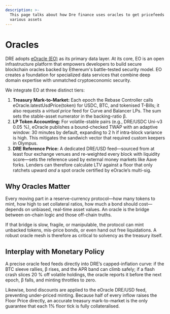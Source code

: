 ```yaml
---
description: >-
  This page talks about how Dre finance uses oracles to get pricefeeds of
  various assets
---
```


# Oracles

DRE adopts [eOracle (EO)](https://eo.app/) as its primary data layer. At its core, EO is an open infrastructure platform that empowers developers to build secure blockchain oracles backed by Ethereum's battle-tested security model. EO creates a foundation for specialized data services that combine deep domain expertise with unmatched cryptoeconomic security.

We integrate EO at three distinct tiers:

1. **Treasury Mark-to-Market:** Each epoch the Rebase Controller calls eOracle.latestUsdPrice(token) for USDC, BTC, and tokenised T-Bills; it also requests a _virtual price_ feed for Curve and Balancer LPs.  The sum sets the stable-asset numerator in the backing-ratio β.
2. **LP Token Accounting:** For volatile-stable pairs (e.g., DRE/USDC Uni-v3 0.05 %), eOracle publishes a bound-checked TWAP with an adaptive window: 30 minutes by default, expanding to 2 h if intra-block variance is high.  This mitigates the sandwich vector that required custom keepers in Olympus.
3. **DRE Reference Price:** A dedicated DRE/USD feed—sourced from at least four exchange venues and re-weighted every block with liquidity score—sets the reference used by external money markets like Aave forks.  Lenders can therefore calculate LTV against a floor that only ratchets upward _and_ a spot oracle certified by eOracle’s multi-sig.

## Why Oracles Matter

Every moving part in a reserve-currency protocol—how many tokens to mint, how high to set collateral ratios, how much a bond should cost—depends on unbiased, real-time asset values. An oracle is the bridge between on-chain logic and those off-chain truths.&#x20;

If that bridge is slow, fragile, or manipulable, the protocol can mint unbacked tokens, mis-price bonds, or even hand out free liquidations. A robust oracle mesh is therefore as critical to solvency as the treasury itself.

## Interplay with Monetary Policy

A precise oracle feed feeds directly into DRE’s capped-inflation curve: if the BTC sleeve rallies, β rises, and the APR band can climb safely; if a flash crash slices 20 % off volatile holdings, the oracle reports it before the next epoch, β falls, and minting throttles to zero. &#x20;

Likewise, bond discounts are applied to the eOracle DRE/USD feed, preventing under-priced minting.  Because half of every inflow raises the Floor Price directly, an accurate treasury mark-to-market is the only guarantee that each 1% floor tick is fully collateralised.
